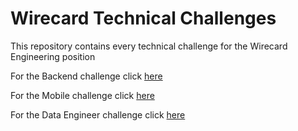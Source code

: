 # Wirecard Technical Challenges

This repository contains every technical challenge for the Wirecard Engineering position

For the Backend challenge click [here](https://github.com/wirecardBrasil/challenge/tree/master/backend)

For the Mobile challenge click [here](https://github.com/wirecardBrasil/challenge/tree/master/mobile)

For the Data Engineer challenge click [here](https://github.com/wirecardBrasil/challenge/tree/master/data)
